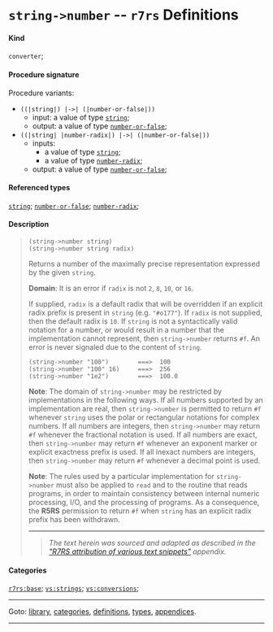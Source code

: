 

<a id='definition__r7rs__string-_3e_number'></a>

# `string->number` -- `r7rs` Definitions


#### Kind

`converter`;


#### Procedure signature

Procedure variants:
 * `((|string|) |->| (|number-or-false|))`
   * input: a value of type [`string`](../../r7rs/types/string.md#type__r7rs__string);
   * output: a value of type [`number-or-false`](../../r7rs/types/number-or-false.md#type__r7rs__number-or-false);
 * `((|string| |number-radix|) |->| (|number-or-false|))`
   * inputs:
     * a value of type [`string`](../../r7rs/types/string.md#type__r7rs__string);
     * a value of type [`number-radix`](../../r7rs/types/number-radix.md#type__r7rs__number-radix);
   * output: a value of type [`number-or-false`](../../r7rs/types/number-or-false.md#type__r7rs__number-or-false);


#### Referenced types

[`string`](../../r7rs/types/string.md#type__r7rs__string);
[`number-or-false`](../../r7rs/types/number-or-false.md#type__r7rs__number-or-false);
[`number-radix`](../../r7rs/types/number-radix.md#type__r7rs__number-radix);


#### Description

> ````
> (string->number string)
> (string->number string radix)
> ````
> 
> 
> Returns a number of the maximally precise representation expressed by the
> given `string`.
> 
> **Domain**:  It is an error if `radix` is not `2`, `8`, `10`, or `16`.
> 
> If supplied, `radix` is a default radix that will be overridden
> if an explicit radix prefix is present in `string` (e.g. `"#o177"`).  If `radix`
> is not supplied, then the default radix is `10`.  If `string` is not
> a syntactically valid notation for a number, or would result in a
> number that the implementation cannot represent, then `string->number`
> returns `#f`.
> An error is never signaled due to the content of `string`.
> 
> ````
> (string->number "100")        ===>  100
> (string->number "100" 16)     ===>  256
> (string->number "1e2")        ===>  100.0
> ````
> 
> **Note**:  The domain of `string->number` may be restricted by implementations
> in the following ways.
> If all numbers supported by an implementation are real, then
> `string->number` is permitted to return `#f` whenever
> `string` uses the polar or rectangular notations for complex
> numbers.  If all numbers are integers, then
> `string->number` may return `#f` whenever
> the fractional notation is used.  If all numbers are exact, then
> `string->number` may return `#f` whenever
> an exponent marker or explicit exactness prefix is used.
> If all inexact
> numbers are integers, then
> `string->number` may return `#f` whenever
> a decimal point is used.
> 
> **Note**:  The rules used by a particular implementation for `string->number` must
> also be applied to `read` and to the routine that reads programs, in
> order to maintain consistency between internal numeric processing, I/O,
> and the processing of programs.
> As a consequence, the __R5RS__ permission to return `#f` when
> `string` has an explicit radix prefix has been withdrawn.
> 
> 
> ----
> > *The text herein was sourced and adapted as described in the ["R7RS attribution of various text snippets"](../../r7rs/appendices/attribution.md#appendix__r7rs__attribution) appendix.*


#### Categories

[`r7rs:base`](../../r7rs/categories/r7rs_3a_base.md#category__r7rs__r7rs_3a_base);
[`vs:strings`](../../r7rs/categories/vs_3a_strings.md#category__r7rs__vs_3a_strings);
[`vs:conversions`](../../r7rs/categories/vs_3a_conversions.md#category__r7rs__vs_3a_conversions);

----

Goto: [library](../../r7rs/_index.md#library__r7rs), [categories](../../r7rs/categories/_index.md#toc__r7rs__categories), [definitions](../../r7rs/definitions/_index.md#toc__r7rs__definitions), [types](../../r7rs/types/_index.md#toc__r7rs__types), [appendices](../../r7rs/appendices/_index.md#toc__r7rs__appendices).

----

